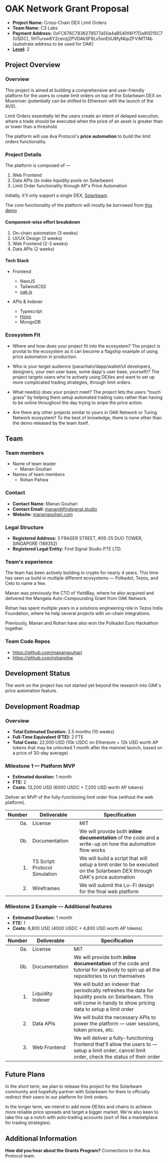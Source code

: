 
# OAK Network Grant Proposal

* **Project Name:** Cross-Chain DEX Limit Orders
* **Team Name:** C3 Labs
* **Payment Address:** 0xFC676C7836278577a50a4aB540f4Ff7Da90D15C7 (USDC), 5HTursw8Y2cevzj2PVDAkSF6Lv5snEtiU8fyNbpZFViMTf4b (substrate address to be used for OAK)
* **[Level](https://github.com/OAK-Foundation/Grants-Program#levels):** 2 



## Project Overview

### Overview

This project is aimed at building a comprehensive and user-friendly platform for the users to create limit orders on top of the Solarbeam DEX on Moonriver (potentially can be shifted to Ethereum with the launch of the AVS).

Limit Orders essentially let the users create an intent of delayed execution, where a trade should be executed when the price of an asset is greater than or lower than a threshold.

The platform will use Ava Protocol's __price automation__ to build the limit orders functionality. 



### Project Details


The platform is composed of —
1. Web Frontend
2. Data APIs (to index liquidity pools on Solarbeam)
3. Limit Order functionality through AP's Price Automation

Initially, it'll only support a single DEX, [Solarbeam](https://solarbeam.io/). 

The core functionality of the platform will mostly be borrowed from [this demo](https://www.youtube.com/watch?v=ECgMubdbAY8)


#### Component-wise effort breakdown
1. On-chain automation (3 weeks)
2. UI/UX Design (3 weeks)
3. Web Frontend (2-3 weeks)
4. Data APIs (2 weeks)


#### Tech Stack
- Frontend
    - NextJS
    - TailwindCSS
    - [oak.js](https://github.com/AvaProtocol/oak.js)

- APIs & Indexer
    - Typescript
    - [Hono](https://hono.dev/)
    - MongoDB


### Ecosystem Fit

 
* Where and how does your project fit into the ecosystem?
The project is pivotal to the ecosystem as it can become a flagship example of using price automation in production. 

* Who is your target audience (parachain/dapp/wallet/UI developers, designers, your own user base, some dapp's user base, yourself)?
The project targets users who're actively using DEXes and want to set up more complicated trading strategies, through limit orders. 

* What need(s) does your project meet?
The project lets the users "touch grass" by helping them setup automated trading rules rather than having to be online throughout the day trying to snipe the price action.

* Are there any other projects similar to yours in OAK Network or Turing Network ecosystem?
To the best of knowledge, there is none other than the demo released by the team itself. 


## Team 

### Team members

* Name of team leader
    - Manan Gouhari
* Names of team members 
    - Rohan Pahwa

### Contact

* **Contact Name:** Manan Gouhari
* **Contact Email:** manan@findsignal.studio
* **Website:** [manangouhari.com](https://manangouhari.com)

### Legal Structure

* **Registered Address:** 3 FRASER STREET, #05-25 DUO TOWER, SINGAPORE (189352)
* **Registered Legal Entity:** Find Signal Studio PTE LTD.

### Team's experience

The team has been actively building in crypto for nearly 4 years. This time has seen us build in multiple different ecosystems — Polkadot, Tezos, and Celo to name a few. 

Manan was previously the CTO of YieldBay, where he also acquired and delivered the Mangata Auto-Compounding Grant from OAK Network.

Rohan has spent multiple years in a solutions engineering role in Tezos India Foundation, where he help several projects with on-chain integrations. 

Previously, Manan and Rohan have also won the Polkadot Euro Hackathon together. 


### Team Code Repos



* https://github.com/manangouhari
* https://github.com/rohanphw

## Development Status 

The work on the project has not started yet beyond the research into OAK's price automation feature. 


## Development Roadmap 


### Overview

* **Total Estimated Duration:** 2.5 months (10 weeks)
* **Full-Time Equivalent (FTE):** 2 FTE
* **Total Costs:** 22,000 USD (10k USDC on Ethereum + 12k USD worth AP tokens that may be unlocked 1 month after the mainnet launch, based on a price of 30-day average)


### Milestone 1 — Platform MVP

* **Estimated duration:** 1 month
* **FTE:**  2
* **Costs:** 13,200 USD (6000 USDC + 7,200 USD worth AP tokens)

Deliver an MVP of the fully-functioning limit order flow (without the web platform).



| Number | Deliverable | Specification |
| -----: | ----------- | ------------- |
| 0a. | License | MIT |
| 0b. | Documentation | We will provide both **inline documentation** of the code and a write-up on how the automation flow works |
| 1. | TS Script: Protocol Simulation | We will build a script that will setup a limit order to be executed on the Solarbeam DEX through OAK's price automation |  
| 2. | Wireframes | We will submit the Lo-Fi design for the final web platform |  


### Milestone 2 Example — Additional features

* **Estimated Duration:** 1 month
* **FTE:**  1
* **Costs:** 8,800 USD (4000 USDC + 4,800 USD worth AP tokens)

| Number | Deliverable | Specification |
| -----: | ----------- | ------------- |
| 0a. | License | MIT |
| 0b. | Documentation | We will provide both **inline documentation** of the code and tutorial for anybody to spin up all the repositories to run themselves |
| 1. | Liquidity Indexer | We will build an indexer that periodically refreshes the data for liquidity pools on Solarbeam. This will come in handy to show pricing data to setup a limit order |  
| 2. | Data APIs | We will build the necessary APIs to power the platform — user sessions, token prices, etc. |  
| 3. | Web Frontend | We will deliver a fully-functioning frontend that'll allow the users to — setup a limit order, cancel limit order, check the status of their order |  



## Future Plans

In the short term, we plan to release this project for the Solarbeam community and hopefully partner with Solarbeam for them to officially redirect their users to our platform for limit orders. 

In the longer term, we intend to add more DEXes and chains to achieve more reliable price spreads and target a bigger market. We're also keen to take this up a notch with auto-trading accounts (sort of like a marketplace for trading strategies).


## Additional Information 

**How did you hear about the Grants Program?** Connections to the Ava Protocol team. 
